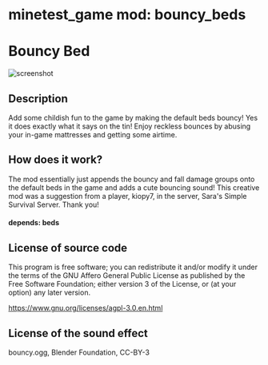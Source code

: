 minetest_game mod: bouncy_beds
==============================

# Bouncy Bed
![screenshot](https://www.notabug.org/FreeGamers/bouncy_bed/raw/master/Screenshot.png)

## Description
Add some childish fun to the game by making the default beds bouncy! Yes it does exactly what it says on the tin! Enjoy reckless bounces by abusing your in-game mattresses and getting some airtime.

## How does it work?
The mod essentially just appends the bouncy and fall damage groups onto the default beds in the game and adds a cute bouncing sound! This creative mod was a suggestion from a player, kiopy7, in the server, Sara's Simple Survival Server. Thank you!

#### depends: beds

License of source code
------------------------------
This program is free software; you can redistribute it and/or modify
it under the terms of the GNU Affero General Public License as published by
the Free Software Foundation; either version 3 of the License, or
(at your option) any later version.

https://www.gnu.org/licenses/agpl-3.0.en.html


License of the sound effect
-------------------
bouncy.ogg, Blender Foundation, CC-BY-3


